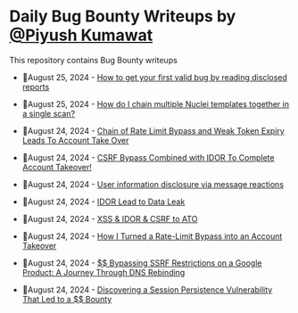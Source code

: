 # Daily Bug Bounty Writeups by [@Piyush Kumawat](https://twitter.com/piyush_supiy) 
This repository contains Bug Bounty writeups

<!-- BLOG-POST-LIST:START -->
 - 💯August 25, 2024 - [How to get your first valid bug by reading disclosed reports](https://anonysm.medium.com/how-to-get-your-first-valid-bug-by-reading-disclosed-reports-2663c9987bf3?source=rss------bug_bounty-5) 

 - 💯August 25, 2024 - [How do I chain multiple Nuclei templates together in a single scan?](https://medium.com/@sherlock297/how-do-i-chain-multiple-nuclei-templates-together-in-a-single-scan-621a3fb8787f?source=rss------bug_bounty-5) 

 - 💯August 24, 2024 - [Chain of Rate Limit Bypass and Weak Token Expiry Leads To Account Take Over](https://medium.com/@bilalresearcher/chain-of-rate-limit-bypass-and-weak-token-expiry-leads-to-account-take-over-0cf794fef31c?source=rss------bug_bounty-5) 

 - 💯August 24, 2024 - [CSRF Bypass Combined with IDOR To Complete Account Takeover!](https://medium.com/@bilalresearcher/csrf-bypass-combined-with-idor-to-complete-account-takeover-588b34b9cf60?source=rss------bug_bounty-5) 

 - 💯August 24, 2024 - [User information disclosure via message reactions](https://medium.com/@bilalresearcher/user-information-disclosure-via-message-reactions-affc72cfd8de?source=rss------bug_bounty-5) 

 - 💯August 24, 2024 - [IDOR Lead to Data Leak](https://medium.com/@bilalresearcher/idor-lead-to-data-leak-6943ade0a3d6?source=rss------bug_bounty-5) 

 - 💯August 24, 2024 - [XSS &amp; IDOR &amp; CSRF to ATO](https://medium.com/@bilalresearcher/xss-idor-csrf-to-ato-0e898876789d?source=rss------bug_bounty-5) 

 - 💯August 24, 2024 - [How I Turned a Rate-Limit Bypass into an Account Takeover](https://medium.com/@bilalresearcher/how-i-turned-a-rate-limit-bypass-into-an-account-takeover-5a50b0f4dc6a?source=rss------bug_bounty-5) 

 - 💯August 24, 2024 - [$$ Bypassing SSRF Restrictions on a Google Product: A Journey Through DNS Rebinding](https://medium.com/@bilalresearcher/bypassing-ssrf-restrictions-on-a-google-product-a-journey-through-dns-rebinding-caaf00ebe479?source=rss------bug_bounty-5) 

 - 💯August 24, 2024 - [Discovering a Session Persistence Vulnerability That Led to a $$ Bounty](https://medium.com/@bilalresearcher/discovering-a-session-persistence-vulnerability-that-led-to-a-bounty-bbf3dd526f01?source=rss------bug_bounty-5) 
<!-- BLOG-POST-LIST:END -->
